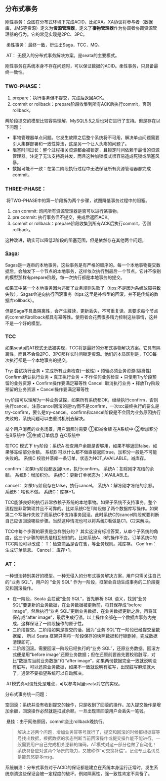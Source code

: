 ## 分布式事务

​	   刚性事务：企图在分布式环境下完成ACID，比如XA。XA协议将参与者（数据库，JMS等资源）定义为**资源管理器**，定义了**事物管理器**作为协调者协调资源管理器的行为。它的常见实现是2PC、3PC。

​		柔性事务：最终一致，衍生出Saga，TCC，MQ。

​		AT： 无侵入的分布式事务解决方案。是seata的主要模式。

​		刚性事务在系统本身不存在问题时，可以保证数据的ACID。柔性事务，只具备最终一致性。



### **TWO-PHASE**：

1. prepare：执行事务但不提交，完成后返回ACK。
2. commit or rollback：prepare阶段收集到所有ACK后执行commit，否则rollback。



​	两阶段提交的模型比较容易理解，MySQL5.5之后也对它进行了支持。但是存在以下问题：

- 事物管理器单点问题。它发生故障之后整个系统将不可用，解决单点问题需要引入集群部署和一致性算法，这是另一个让人头疼的问题了。
- 阻塞时间过长：整个过程相关资源都会被锁定，且锁定时间依赖于最慢的资源管理器。注定了无法支持高并发，而且这种加锁模式很容易造成死锁或阻塞风暴。
- 数据可能不一致：在第二阶段执行过程中无法保证所有资源管理器都完成commit。



### THREE-**PHASE**：

​		将TWO-PHASE中的第一阶段拆为两个步骤，试图降低事务过程中的阻塞。

1. can commit: 询问所有资源管理器是否可以进行某事物。
2. pre commit: 执行事务但不提交，完成后返回ACK。
3. commit or rollback：prepare阶段收集到所有ACK后执行commit，否则rollback。

​		这种改进，确实可以降低2阶段的阻塞范围，但是依然存在其他两个问题。

### [Saga](https://microservices.io/patterns/data/saga.html):

​		Sagas是一连串的本地事务，这些事务是有严格的顺序的。每一个本地事物提交数据后，会触发下一个节点的本地事务，这样依次执行到最后一个节点。它并不像别的模型那样有prepare阶段，每一次执行都是本地事务的提交。

​		如果其中某一个本地事务因为违反了业务规则失败了（tips:不是因为系统故障导致失败），Sagas会逆向执行回滚事务（tips:这里是补偿型的回滚，并不是传统的数据库rollback）。

​		但是Saga不具备隔离性，会产生脏读，更新丢失，不可重复读。且要求每个节点的commit和rollback都具有幂等性。使用者会花费很多精力控制这些事情，这并不是一个好的模型。



### TCC

​		如果seata的AT模式无法被实现，TCC将是最好的分布式事物解决方案。它具有隔离性，而且不会像2PC、3PC那样长时间锁定资源。他们的本质区别是，TCC每次执行都是一个本地事务的提交。

Try: 尝试执行业务
     • 完成所有业务检查(一致性)
     • 预留必须业务资源(隔离性)
Confirm:确认执行业务
     • 真正执行业务
     • 不作任何业务检查
     • 只使用Try阶段预留的业务资源 
     • Confirm操作要满足幂等性
Cancel: 取消执行业务
     • 释放Try阶段预留的业务资源 
     • Cancel操作要满足幂等性

​		try阶段可以理解为一种业务试探，如果所有系统都OK，继续执行confirm，否则执行cancel。注意cancel回滚的是try而不是confirm，一次tcc最终执行的要么是try-confirm，要么是try-cancel。confirm和cancel阶段是不会因为业务原因执行失败的，系统问题可以由重试机制去解决。

举个用户消费的业务场景，用户消费时需要
    ①扣减余额  在A系统中
    ②增加积分  在B系统中
    ③生成订单信息   在C系统中

在TCC 模式下
try阶段：系统A 检查用户余额是否够用，如果不够返回false。如果够冻结部分余额。
        系统B  可以什么都不做直接返回true，加积分一般是不可能失败的。
        系统C  校验并落库一条订单，状态为NOT_AVAILABLE。减库存。

confirm：如果try阶段都返回true，执行confirm。
        系统A：扣除刚才冻结的余额。
        系统B：增加积分。
        系统C：更新订单状态为：AVAILABLE。

cancel： 如果try阶段存在false，执行cancel。
        系统A：解冻刚才冻结的余额。
        系统B：啥也不做。
        系统C：库存+1。


​		TCC能够良好的执行非常依赖子系统的本地事物。如果子系统不支持事务，整个流程是非常繁琐并且不可靠的。比如系统C在T阶段做了两个数据库写操作。如果第二个写操作失败了而系统C不支持事务回滚。此时系统C的cancel阶段就要判断自己应该回滚哪些步骤。当然这种情况也可以将系统C看做是C1，C2来解决。



TCC中每个步骤的职责是怎样划分的？
	  其实这没有标准答案，从单个子系统的角度，这三个步骤的职责是相互制约的。比如系统A、B的操作不变。订单系统C的TCC阶段可以改成：
T：检查商品是否在售，等业务规则。减库存。
Conifrm： 生成订单信息。 
Cancel： 库存+1。



### AT：

​		一种想法特别美好的模型。一种无侵入的分布式事务解决方案，用户只需关注自己的“业务 SQL”，用户的 “业务 SQL” 作为一阶段，框架会自动生成事务的二阶段提交和回滚操作。

- 在一阶段，Seata 会拦截“业务 SQL”，首先解析 SQL 语义，找到“业务 SQL”要更新的业务数据，在业务数据被更新前，将其保存成“before image”，然后执行“业务 SQL”更新业务数据，在业务数据更新之后，再将其保存成“after image”，最后生成行锁。以上操作全部在一个数据库事务内完成，这样保证了一阶段操作的原子性。
- 二阶段提交。二阶段如果是提交的话，因为“业务 SQL”在一阶段已经提交至数据库， 所以 Seata 框架只需将一阶段保存的快照数据和行锁删掉，完成数据清理即可。
- 二阶段回滚。需要回滚一阶段已经执行的“业务 SQL”，还原业务数据。回滚方式便是用“before image”还原业务数据；但在还原前要首先要校验脏写，对比“数据库当前业务数据”和 “after image”，如果两份数据完全一致就说明没有脏写，可以还原业务数据，如果不一致就说明有脏写，出现脏写麻烦就大了，通常不要指望系统可以自动解决。



​		AT模式真可谓处处是难点，可以参考阿里seata对它的实现。



分布式事务统一问题：

​		空回滚：系统并没有收到提交的操作，只是收到了回滚的操作。加入提交操作是增加余额，回滚操作必然就是扣减余额。一旦出现空回滚用户会丢失一笔钱。

​		悬挂：由于网络原因，commit会比rollback晚执行。

> 解决上述两个问题，增加业务幂等号就行了，提交和回滚的时候都根据幂等号找出数据，根据数据的状态判断当前回滚操作或提交操作能不能进行。一般需要用户自己完成相关逻辑的编码，AT模式对这一部分也做了自动化！系统具备应对这两个场景的能力，又被称作“可交换补偿”。记点专业名词总是能忽悠更多msg。



​		系统崩溃：分布式事务对于ACID的保证都是建立在系统本身运行正常时，发生系统崩溃这些保证会被一定程度的破坏。例如隔离性，强一致性肯定不具备了。